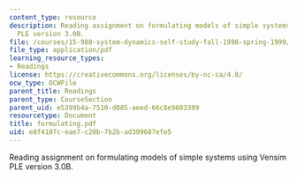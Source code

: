 ```yaml
---
content_type: resource
description: Reading assignment on formulating models of simple systems using Vensim
  PLE version 3.0B.
file: /courses/15-988-system-dynamics-self-study-fall-1998-spring-1999/e8f4107ceae7c20b7b2bad399687efe5_formulating.pdf
file_type: application/pdf
learning_resource_types:
- Readings
license: https://creativecommons.org/licenses/by-nc-sa/4.0/
ocw_type: OCWFile
parent_title: Readings
parent_type: CourseSection
parent_uid: e5399b4a-7510-d085-aeed-66c8e9603399
resourcetype: Document
title: formulating.pdf
uid: e8f4107c-eae7-c20b-7b2b-ad399687efe5
---
```

Reading assignment on formulating models of simple systems using Vensim PLE version 3.0B.